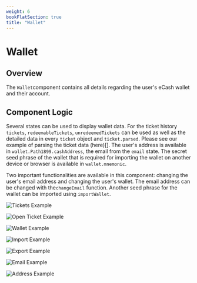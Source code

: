 ```yaml
---
weight: 6
bookFlatSection: true
title: "Wallet"
---
```


# Wallet

## Overview

The `Wallet`component contains all details regarding the user's eCash wallet and their account. 

## Component Logic

Several states can be used to display wallet data. For the ticket history `tickets`, `redeemableTickets`, `unredeemedTickets` can be used as well as the detailed data in every `ticket` object and `ticket.parsed`. Please see our example of parsing the ticket data (here)[]. The user's address is available in `wallet.Path1899.cashAddress`, the email from the `email` state. The secret seed phrase of the wallet that is required for importing the wallet on another device or browser is available in `wallet.mnemonic`. 

Two important functionalities are available in this component: changing the user's email address and changing the user's wallet. The email address can be changed with the`changeEmail` function. Another seed phrase for the wallet can be imported using `importWallet`.

![Tickets Example](/wallet/tickets-example.png)

![Open Ticket Example](/wallet/ticket-open-example.png)

![Wallet Example](/wallet/wallet-example.png)

![Import Example](/wallet/import-example.png)

![Export Example](/wallet/export-example.png)

![Email Example](/wallet/email-example.png)

![Address Example](/wallet/address-example.png)